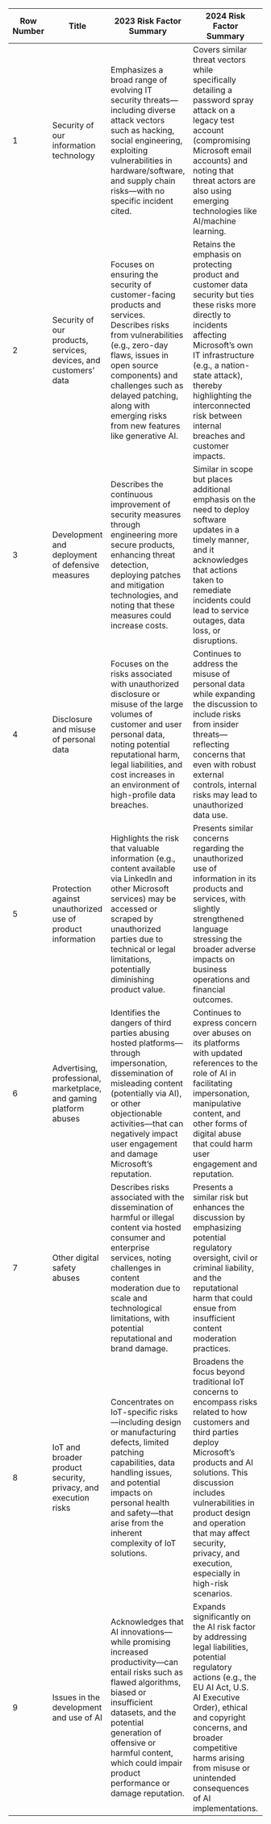 | Row Number | Title                                                             | 2023 Risk Factor Summary                                                                                                                                                                                                                                                                                                                                                                                                                                                                                                               | 2024 Risk Factor Summary                                                                                                                                                                                                                                                                                                                                                                                                                                                                                                          | Change                                                                                                                                                                                                |
|------------|-------------------------------------------------------------------|----------------------------------------------------------------------------------------------------------------------------------------------------------------------------------------------------------------------------------------------------------------------------------------------------------------------------------------------------------------------------------------------------------------------------------------------------------------------------------------------------------------------------------------|--------------------------------------------------------------------------------------------------------------------------------------------------------------------------------------------------------------------------------------------------------------------------------------------------------------------------------------------------------------------------------------------------------------------------------------------------------------------------------------------------------------------------------------------------------------------------|------------------------------------------------------------------------------------------------------------------------------------------------------------------------------------------------------|
| 1          | Security of our information technology                            | Emphasizes a broad range of evolving IT security threats—including diverse attack vectors such as hacking, social engineering, exploiting vulnerabilities in hardware/software, and supply chain risks—with no specific incident cited.                                                                                                                                                                                                                                                                                                    | Covers similar threat vectors while specifically detailing a password spray attack on a legacy test account (compromising Microsoft email accounts) and noting that threat actors are also using emerging technologies like AI/machine learning.                                                                                                                                                                                                                                                                                                                           | **Modified** – 2024 adds a concrete incident example and underscores the evolving nature of attack methods with emerging technologies.                                                              |
| 2          | Security of our products, services, devices, and customers’ data    | Focuses on ensuring the security of customer-facing products and services. Describes risks from vulnerabilities (e.g., zero-day flaws, issues in open source components) and challenges such as delayed patching, along with emerging risks from new features like generative AI.                                                                                                                                                                                                                                                           | Retains the emphasis on protecting product and customer data security but ties these risks more directly to incidents affecting Microsoft’s own IT infrastructure (e.g., a nation-state attack), thereby highlighting the interconnected risk between internal breaches and customer impacts.                                      | **Modified** – 2024 links internal security incidents with product security, stressing the interdependent nature of these risks.                                                                    |
| 3          | Development and deployment of defensive measures                  | Describes the continuous improvement of security measures through engineering more secure products, enhancing threat detection, deploying patches and mitigation technologies, and noting that these measures could increase costs.                                                                                                                                                                                                                                                                                                      | Similar in scope but places additional emphasis on the need to deploy software updates in a timely manner, and it acknowledges that actions taken to remediate incidents could lead to service outages, data loss, or disruptions.                                                                                                                                                  | **Modified** – 2024 highlights the importance of timely updates and recognizes the potential operational risks during remediation efforts.                                                           |
| 4          | Disclosure and misuse of personal data                            | Focuses on the risks associated with unauthorized disclosure or misuse of the large volumes of customer and user personal data, noting potential reputational harm, legal liabilities, and cost increases in an environment of high-profile data breaches.                                                                                                                                                                                                                                                                                     | Continues to address the misuse of personal data while expanding the discussion to include risks from insider threats—reflecting concerns that even with robust external controls, internal risks may lead to unauthorized data use.                                                                                                                                                                             | **Modified** – 2024 expands the scope by including insider threat risks and emphasizes the ongoing challenge of securing vast amounts of personal data.                                               |
| 5          | Protection against unauthorized use of product information          | Highlights the risk that valuable information (e.g., content available via LinkedIn and other Microsoft services) may be accessed or scraped by unauthorized parties due to technical or legal limitations, potentially diminishing product value.                                                                                                                                                                                                                                                                                         | Presents similar concerns regarding the unauthorized use of information in its products and services, with slightly strengthened language stressing the broader adverse impacts on business operations and financial outcomes.                                                                                              | **Modified** – Largely unchanged in essence; 2024 tightens the language to underscore a wider business impact.                                                                                        |
| 6          | Advertising, professional, marketplace, and gaming platform abuses    | Identifies the dangers of third parties abusing hosted platforms—through impersonation, dissemination of misleading content (potentially via AI), or other objectionable activities—that can negatively impact user engagement and damage Microsoft’s reputation.                                                                                                                                                                                                                                                                            | Continues to express concern over abuses on its platforms with updated references to the role of AI in facilitating impersonation, manipulative content, and other forms of digital abuse that could harm user engagement and reputation.                                                                                                                     | **Modified** – 2024 retains the core concern while explicitly acknowledging AI’s role in enabling such abuses.                                                                                       |
| 7          | Other digital safety abuses                                         | Describes risks associated with the dissemination of harmful or illegal content via hosted consumer and enterprise services, noting challenges in content moderation due to scale and technological limitations, with potential reputational and brand damage.                                                                                                                                                                                                                                                                               | Presents a similar risk but enhances the discussion by emphasizing potential regulatory oversight, civil or criminal liability, and the reputational harm that could ensue from insufficient content moderation practices.                                                                                                                         | **Modified** – 2024 emphasizes increased regulatory scrutiny and the legal risks tied to digital safety failures.                                                                                   |
| 8          | IoT and broader product security, privacy, and execution risks        | Concentrates on IoT-specific risks—including design or manufacturing defects, limited patching capabilities, data handling issues, and potential impacts on personal health and safety—that arise from the inherent complexity of IoT solutions.                                                                                                                                                                                                                                                                                            | Broadens the focus beyond traditional IoT concerns to encompass risks related to how customers and third parties deploy Microsoft’s products and AI solutions. This discussion includes vulnerabilities in product design and operation that may affect security, privacy, and execution, especially in high-risk scenarios.                             | **Modified** – 2024 broadens the discussion from IoT-specific issues to a wider spectrum of risks associated with product deployment and third-party interactions, including aspects of AI.            |
| 9          | Issues in the development and use of AI                             | Acknowledges that AI innovations—while promising increased productivity—can entail risks such as flawed algorithms, biased or insufficient datasets, and the potential generation of offensive or harmful content, which could impair product performance or damage reputation.                                                                                                                                                                                                                                                             | Expands significantly on the AI risk factor by addressing legal liabilities, potential regulatory actions (e.g., the EU AI Act, U.S. AI Executive Order), ethical and copyright concerns, and broader competitive harms arising from misuse or unintended consequences of AI implementations.                                                                              | **Modified** – 2024 deepens the focus on AI by incorporating regulatory, legal, and ethical considerations, reflecting an elevated level of concern and scrutiny over AI-related risks.               |